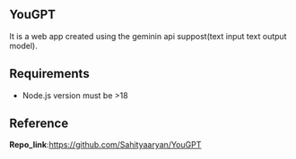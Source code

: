 ## YouGPT

 It is a web app created using the geminin api suppost(text input text output model). 


 ## Requirements
 - Node.js version must be >18


 ## Reference

 **Repo_link**:https://github.com/Sahityaaryan/YouGPT 